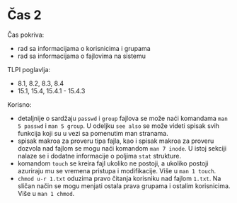 # Čas 2
Čas pokriva:

- rad sa informacijama o korisnicima i grupama
- rad sa informacijama o fajlovima na sistemu

TLPI poglavlja:

- 8.1, 8.2, 8.3, 8.4
- 15.1, 15.4, 15.4.1 - 15.4.3

Korisno:
- detaljnije o sardžaju `passwd` i `group` fajlova se može naći komandama `man 5 passwd` i `man 5 group`. U odeljku `see also` se može videti spisak svih funkcija koji su u vezi sa pomenutim man stranama.
- spisak makroa za proveru tipa fajla, kao i spisak makroa za proveru dozvola nad fajlom se mogu naći komandom `man 7 inode`. U istoj sekciji nalaze se i dodatne informacije o poljima `stat` strukture.
- komandom `touch` se kreira fajl ukoliko ne postoji, a ukoliko postoji azuriraju mu se vremena pristupa i modifikacije. Više u `man 1 touch`.
- `chmod u-r 1.txt` oduzima pravo čitanja korisniku nad fajlom `1.txt`. Na sličan način se mogu menjati ostala prava grupama i ostalim korisnicima. Više u `man 1 chmod`.
